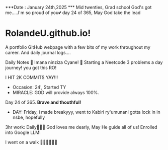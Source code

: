 ***Date : January 24th,2025 *** Mid twenties, Grad school God's got me.....I'm so proud of you💕 day 24 of 365, May God take the lead
# RolandeU.github.io!

A portfolio GitHub webpage with a few bits of my work throughout my career. And daily journal logs....


Daily Notes
💚 Imana ninziza Cyane! 
💚 Starting a Neetcode 3 problems a day journey! you got this RO!

I HIT 2K COMMITS YAY!!!

- Occasion: 24', Started TY 
- MIRACLE: GOD will provide always 100%.

Day 24 of 365. **Brave and thouthful!** 
- DAY: Friday, i made breakyyy, went to
Kabiri ry'umunani
gotta lock in in nsbe, hopefully 

3hr work: Daily💚💚💚
God loves me dearly, May He guide all of  us!
Enrolled into Google LLM! 

I went on a walk 💚💚💚💚💚💚

